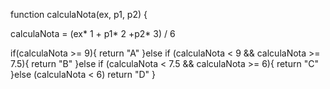 function calculaNota(ex, p1, p2) {
 
  calculaNota = (ex* 1 + p1* 2 +p2* 3) / 6 
  
  if(calculaNota >= 9){
    return "A"
  }else if (calculaNota < 9 && calculaNota >= 7.5){
    return "B"
  }else if (calculaNota < 7.5 && calculaNota >= 6){
    return "C"
  }else (calculaNota < 6)
    return "D"
  }